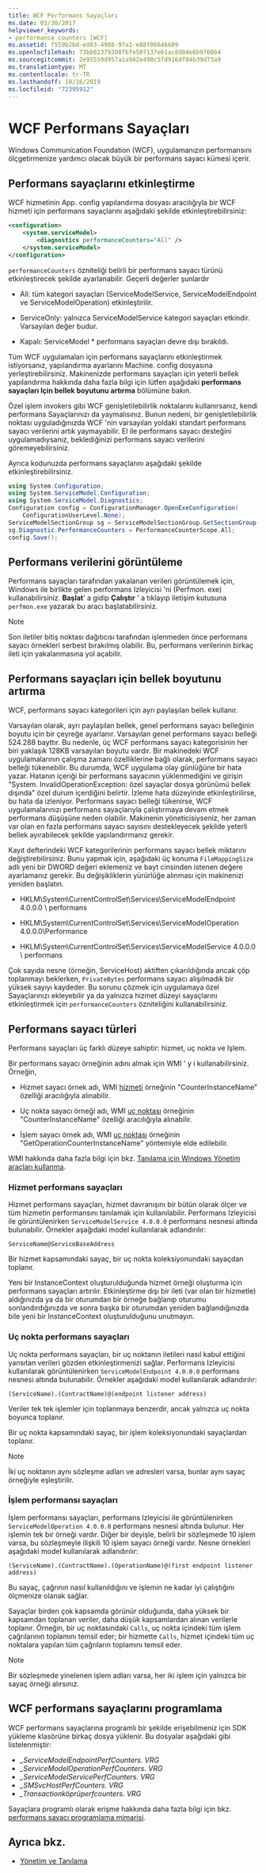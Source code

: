 ```yaml
---
title: WCF Performans Sayaçları
ms.date: 03/30/2017
helpviewer_keywords:
- performance counters [WCF]
ms.assetid: f559b2bd-ed83-4988-97a1-e88f06646609
ms.openlocfilehash: 73bb02379308fbfe507137e61ac8d84e6b9760b4
ms.sourcegitcommit: 2e95559d957a1a942e490c5fd916df04b39d73a9
ms.translationtype: MT
ms.contentlocale: tr-TR
ms.lasthandoff: 10/16/2019
ms.locfileid: "72395912"
---
```

# <a name="wcf-performance-counters"></a>WCF Performans Sayaçları
Windows Communication Foundation (WCF), uygulamanızın performansını ölçgetirmenize yardımcı olacak büyük bir performans sayacı kümesi içerir.  
  
## <a name="enabling-performance-counters"></a>Performans sayaçlarını etkinleştirme  
 WCF hizmetinin App. config yapılandırma dosyası aracılığıyla bir WCF hizmeti için performans sayaçlarını aşağıdaki şekilde etkinleştirebilirsiniz:  
  
```xml  
<configuration>  
    <system.serviceModel>  
        <diagnostics performanceCounters="All" />  
    </system.serviceModel>  
</configuration>  
```  
  
 `performanceCounters` özniteliği belirli bir performans sayacı türünü etkinleştirecek şekilde ayarlanabilir. Geçerli değerler şunlardır  
  
- All: tüm kategori sayaçları (ServiceModelService, ServiceModelEndpoint ve ServiceModelOperation) etkinleştirilir.  
  
- ServiceOnly: yalnızca ServiceModelService kategori sayaçları etkindir. Varsayılan değer budur.  
  
- Kapalı: ServiceModel * performans sayaçları devre dışı bırakıldı.  
  
 Tüm WCF uygulamaları için performans sayaçlarını etkinleştirmek istiyorsanız, yapılandırma ayarlarını Machine. config dosyasına yerleştirebilirsiniz.  Makinenizde performans sayaçları için yeterli bellek yapılandırma hakkında daha fazla bilgi için lütfen aşağıdaki **performans sayaçları Için bellek boyutunu artırma** bölümüne bakın.  
  
 Özel işlem invokers gibi WCF genişletilebilirlik noktalarını kullanırsanız, kendi performans Sayaçlarınızı da yaymalısınız. Bunun nedeni, bir genişletilebilirlik noktası uyguladığınızda WCF 'nin varsayılan yoldaki standart performans sayacı verilerini artık yaymayabilir. El ile performans sayacı desteğini uygulamadıysanız, beklediğinizi performans sayacı verilerini göremeyebilirsiniz.  
  
 Ayrıca kodunuzda performans sayaçlarını aşağıdaki şekilde etkinleştirebilirsiniz.  
  
```csharp
using System.Configuration;  
using System.ServiceModel.Configuration;  
using System.ServiceModel.Diagnostics;  
Configuration config = ConfigurationManager.OpenExeConfiguration(  
    ConfigurationUserLevel.None);  
ServiceModelSectionGroup sg = ServiceModelSectionGroup.GetSectionGroup(config);  
sg.Diagnostic.PerformanceCounters = PerformanceCounterScope.All;  
config.Save();  
```  
  
## <a name="viewing-performance-data"></a>Performans verilerini görüntüleme  
 Performans sayaçları tarafından yakalanan verileri görüntülemek için, Windows ile birlikte gelen performans Izleyicisi 'ni (Perfmon. exe) kullanabilirsiniz. **Başlat**' a gidip **Çalıştır** ' a tıklayıp iletişim kutusuna `perfmon.exe` yazarak bu aracı başlatabilirsiniz.  
  
> [!NOTE]
> Son iletiler bitiş noktası dağıtıcısı tarafından işlenmeden önce performans sayacı örnekleri serbest bırakılmış olabilir. Bu, performans verilerinin birkaç ileti için yakalanmasına yol açabilir.  
  
## <a name="increasing-memory-size-for-performance-counters"></a>Performans sayaçları için bellek boyutunu artırma  
 WCF, performans sayacı kategorileri için ayrı paylaşılan bellek kullanır.  
  
 Varsayılan olarak, ayrı paylaşılan bellek, genel performans sayacı belleğinin boyutu için bir çeyreğe ayarlanır. Varsayılan genel performans sayacı belleği 524.288 bayttır. Bu nedenle, üç WCF performans sayacı kategorisinin her biri yaklaşık 128KB varsayılan boyutu vardır. Bir makinedeki WCF uygulamalarının çalışma zamanı özelliklerine bağlı olarak, performans sayacı belleği tükenebilir. Bu durumda, WCF uygulama olay günlüğüne bir hata yazar. Hatanın içeriği bir performans sayacının yüklenmediğini ve girişin "System. InvalidOperationException: özel sayaçlar dosya görünümü bellek dışında" özel durum içerdiğini belirtir. İzleme hata düzeyinde etkinleştirilirse, bu hata da izleniyor. Performans sayacı belleği tükenirse, WCF uygulamalarınızı performans sayaçlarıyla çalıştırmaya devam etmek performans düşüşüne neden olabilir. Makinenin yöneticisiyseniz, her zaman var olan en fazla performans sayacı sayısını destekleyecek şekilde yeterli bellek ayırabilecek şekilde yapılandırmanız gerekir.  
  
 Kayıt defterindeki WCF kategorilerinin performans sayacı bellek miktarını değiştirebilirsiniz. Bunu yapmak için, aşağıdaki üç konuma `FileMappingSize` adlı yeni bir DWORD değeri eklemeniz ve bayt cinsinden istenen değere ayarlamanız gerekir. Bu değişikliklerin yürürlüğe alınması için makinenizi yeniden başlatın.  
  
- HKLM\System\CurrentControlSet\Services\ServiceModelEndpoint 4.0.0.0 \ performans  
  
- HKLM\System\CurrentControlSet\Services\ServiceModelOperation 4.0.0.0\Performance  
  
- HKLM\System\CurrentControlSet\Services\ServiceModelService 4.0.0.0 \ performans  
  
 Çok sayıda nesne (örneğin, ServiceHost) aktiften çıkarıldığında ancak çöp toplanmayı beklerken, `PrivateBytes` performans sayacı alışılmadık bir yüksek sayıyı kaydeder. Bu sorunu çözmek için uygulamaya özel Sayaçlarınızı ekleyebilir ya da yalnızca hizmet düzeyi sayaçlarını etkinleştirmek için `performanceCounters` özniteliğini kullanabilirsiniz.  
  
## <a name="types-of-performance-counters"></a>Performans sayacı türleri  
 Performans sayaçları üç farklı düzeye sahiptir: hizmet, uç nokta ve Işlem.  
  
 Bir performans sayacı örneğinin adını almak için WMI ' y i kullanabilirsiniz. Örneğin,  
  
- Hizmet sayacı örnek adı, WMI [hizmeti](../wmi/service.md) örneğinin "CounterInstanceName" özelliği aracılığıyla alınabilir.  
  
- Uç nokta sayacı örneği adı, WMI [uç noktası](../wmi/endpoint.md) örneğinin "CounterInstanceName" özelliği aracılığıyla alınabilir.  
  
- İşlem sayacı örnek adı, WMI [uç noktası](../wmi/endpoint.md) örneğinin "GetOperationCounterInstanceName" yöntemiyle elde edilebilir.  
  
 WMI hakkında daha fazla bilgi için bkz. [Tanılama için Windows Yönetim araçları kullanma](../wmi/index.md).  
  
### <a name="service-performance-counters"></a>Hizmet performans sayaçları  
 Hizmet performans sayaçları, hizmet davranışını bir bütün olarak ölçer ve tüm hizmetin performansını tanılamak için kullanılabilir. Performans Izleyicisi ile görüntülenirken `ServiceModelService 4.0.0.0` performans nesnesi altında bulunabilir. Örnekler aşağıdaki model kullanılarak adlandırılır:  
  
`ServiceName@ServiceBaseAddress`
  
 Bir hizmet kapsamındaki sayaç, bir uç nokta koleksiyonundaki sayaçdan toplanır.  
  
 Yeni bir InstanceContext oluşturulduğunda hizmet örneği oluşturma için performans sayaçları artırılır. Etkinleştirme dışı bir ileti (var olan bir hizmetle) aldığınızda ya da bir oturumdan bir örneğe bağlanıp oturumu sonlandırdığınızda ve sonra başka bir oturumdan yeniden bağlandığınızda bile yeni bir InstanceContext oluşturulduğunu unutmayın.  
  
### <a name="endpoint-performance-counters"></a>Uç nokta performans sayaçları  
 Uç nokta performans sayaçları, bir uç noktanın iletileri nasıl kabul ettiğini yansıtan verileri gözden etkinleştirmenizi sağlar. Performans Izleyicisi kullanılarak görüntülenirken `ServiceModelEndpoint 4.0.0.0` performans nesnesi altında bulunabilir. Örnekler aşağıdaki model kullanılarak adlandırılır:  
  
`(ServiceName).(ContractName)@(endpoint listener address)`
  
 Veriler tek tek işlemler için toplanmaya benzerdir, ancak yalnızca uç nokta boyunca toplanır.  
  
 Bir uç nokta kapsamındaki sayaç, bir işlem koleksiyonundaki sayaçlardan toplanır.  
  
> [!NOTE]
> İki uç noktanın aynı sözleşme adları ve adresleri varsa, bunlar aynı sayaç örneğiyle eşleştirilir.  
  
### <a name="operation-performance-counters"></a>İşlem performansı sayaçları  
 İşlem performansı sayaçları, performans Izleyicisi ile görüntülenirken `ServiceModelOperation 4.0.0.0` performans nesnesi altında bulunur. Her işlemin tek bir örneği vardır. Diğer bir deyişle, belirli bir sözleşmede 10 işlem varsa, bu sözleşmeyle ilişkili 10 işlem sayacı örneği vardır. Nesne örnekleri aşağıdaki model kullanılarak adlandırılır:  
  
`(ServiceName).(ContractName).(OperationName)@(first endpoint listener address)`
  
 Bu sayaç, çağrının nasıl kullanıldığını ve işlemin ne kadar iyi çalıştığını ölçmenize olanak sağlar.  
  
 Sayaçlar birden çok kapsamda görünür olduğunda, daha yüksek bir kapsamdan toplanan veriler, daha düşük kapsamlardan alınan verilerle toplanır. Örneğin, bir uç noktasındaki `Calls`, uç nokta içindeki tüm işlem çağrılarının toplamını temsil eder; bir hizmette `Calls`, hizmet içindeki tüm uç noktalara yapılan tüm çağrıların toplamını temsil eder.  
  
> [!NOTE]
> Bir sözleşmede yinelenen işlem adları varsa, her iki işlem için yalnızca bir sayaç örneği alırsınız.  
  
## <a name="programming-the-wcf-performance-counters"></a>WCF performans sayaçlarını programlama  

WCF performans sayaçlarına programlı bir şekilde erişebilmeniz için SDK yükleme klasörüne birkaç dosya yüklenir. Bu dosyalar aşağıdaki gibi listelenmiştir:
  
- *\_ServiceModelEndpointPerfCounters. VRG*
- *\_ServiceModelOperationPerfCounters. VRG*
- *\_ServiceModelServicePerfCounters. VRG*  
- *\_SMSvcHostPerfCounters. VRG*
- *\_Transactionköprüperfcounters. VRG*
  
Sayaçlara programlı olarak erişme hakkında daha fazla bilgi için bkz. [performans sayacı programlama mimarisi](https://docs.microsoft.com/previous-versions/visualstudio/visual-studio-2008/5f9bkxzf(v=vs.90)).
  
## <a name="see-also"></a>Ayrıca bkz.

- [Yönetim ve Tanılama](../index.md)
